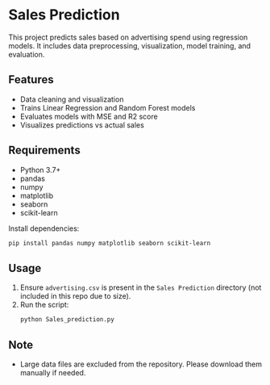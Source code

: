 # Sales Prediction

This project predicts sales based on advertising spend using regression models. It includes data preprocessing, visualization, model training, and evaluation.

## Features
- Data cleaning and visualization
- Trains Linear Regression and Random Forest models
- Evaluates models with MSE and R2 score
- Visualizes predictions vs actual sales

## Requirements
- Python 3.7+
- pandas
- numpy
- matplotlib
- seaborn
- scikit-learn

Install dependencies:
```bash
pip install pandas numpy matplotlib seaborn scikit-learn
```

## Usage
1. Ensure `advertising.csv` is present in the `Sales Prediction` directory (not included in this repo due to size).
2. Run the script:
   ```bash
   python Sales_prediction.py
   ```

## Note
- Large data files are excluded from the repository. Please download them manually if needed. 